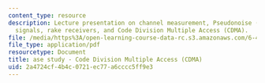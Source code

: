 ```yaml
---
content_type: resource
description: Lecture presentation on channel measurement, Pseudonoise (PN) probing
  signals, rake receivers, and Code Division Multiple Access (CDMA).
file: /media/https%3A/open-learning-course-data-rc.s3.amazonaws.com/6-450-principles-of-digital-communication-i-fall-2009/2a4724cf4b4c0721ec77a6cccc5ff9e3_MIT6_450F09_slide24.pdf
file_type: application/pdf
resourcetype: Document
title: ase study - Code Division Multiple Access (CDMA)
uid: 2a4724cf-4b4c-0721-ec77-a6cccc5ff9e3
---
```

